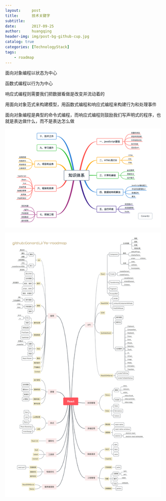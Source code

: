 ```yaml
---
layout:     post
title:      技术关键字
subtitle:   
date:       2017-09-25
author:     huangqing
header-img: img/post-bg-github-cup.jpg
catalog: true
categories: [TechnologyStack]
tags:
    - roadmap
---
```


面向对象编程以状态为中心

函数式编程以行为为中心

响应式编程则需要我们把数据看做是改变并流动着的

用面向对象范式来构建模型，用函数式编程和响应式编程来构建行为和处理事件

面向对象编程是典型的命令式编程，而响应式编程则鼓励我们写声明式的程序，也就是表达做什么，而不是表达怎么做


![](/images/technology-stack/687474707.png)

![](/images/technology-stack/React-cn.png)